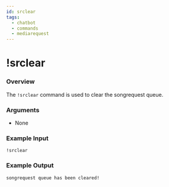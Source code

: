 ```yaml
---
id: srclear
tags:
  - chatbot
  - commands
  - mediarequest
---
```

# !srclear

### Overview

The `!srclear` command is used to clear the songrequest queue.

### Arguments

- None

### Example Input

```
!srclear
```

### Example Output

```
songrequest queue has been cleared! 
```

